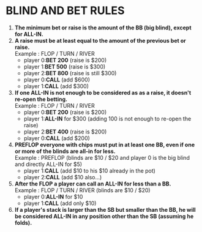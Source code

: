 <h1>BLIND AND BET RULES</h1>
<ol>
<li><b>The minimum bet or raise is the amount of the BB (big blind), except for ALL-IN.</b></li>
<li><b>A raise must be at least equal to the amount of the previous bet or raise.</b><br/>
Example : FLOP / TURN / RIVER
<ul>
<li>player 0:<b>BET 200</b> (raise is $200)</li>
<li>player 1:<b>BET 500</b> (raise is $300)</li>
<li>player 2:<b>BET 800</b> (raise is still $300)</li>
<li>player 0:<b>CALL</b> (add $600)</li>
<li>player 1:<b>CALL</b> (add $300)</li>
</ul>
</li>
<li><b>If one ALL-IN is not enough to be considered as as a raise, it doesn't re-open the betting.</b><br/>
Example : FLOP / TURN / RIVER
<ul>
<li>player 0:<b>BET 200</b> (raise is $200)</li>
<li>player 1:<b>ALL-IN</b> for $300 (adding 100 is not enough to re-open the raise)</li>
<li>player 2:<b>BET 400</b> (raise is $200)</li>
<li>player 0:<b>CALL</b> (add $200)</li>
</ul>
</li>
<li>
<b>PREFLOP everyone with chips must put in at least one BB, even if one or more of the blinds are all-in for less.</b><br/>
Example : PREFLOP (blinds are $10 / $20 and player 0 is the big blind and directly ALL-IN for $5)<br/>
<ul>
<li>player 1:<b>CALL</b> (add $10 to his $10 already in the pot)</li>
<li>player 2:<b>CALL</b> (add $10 also...)</li>
</ul>
</li> 
<li><b>After the FLOP a player can call an ALL-IN for less than a BB.</b><br/>
Example : FLOP / TURN / RIVER (blinds are $10 / $20)<br/>
<ul>
<li>player 0:<b>ALL-IN</b> for $10</li>
<li>player 1:<b>CALL</b> (add only $10)</li>
</ul>
</li> 
<li><b>If a player's stack is larger than the SB but smaller than the BB, he will be considered ALL-IN in any position other than the SB (assuming he folds).</b>
</li> 
</ol>

